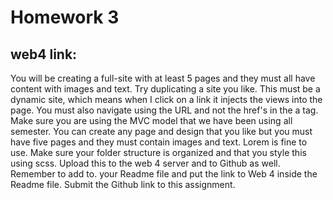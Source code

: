 # Homework 3

## web4 link:

You will be creating a full-site with at least 5 pages and they must all have content with images and text. Try duplicating a site you like.
This must be a dynamic site, which means when I click on a link it injects the views into the page.
You must also navigate using the URL and not the href's in the a tag.
Make sure you are using the MVC model that we have been using all semester.
You can create any page and design that you like but you must have five pages and they must contain images and text. Lorem is fine to use.
Make sure your folder structure is organized and that you style this using scss.
Upload this to the web 4 server and to Github as well. Remember to add to. your Readme file and put the link to Web 4 inside the Readme file.
Submit the Github link to this assignment.
